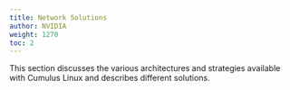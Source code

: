 ```yaml
---
title: Network Solutions
author: NVIDIA
weight: 1270
toc: 2
---
```

This section discusses the various architectures and strategies available with Cumulus Linux and describes different solutions.

